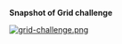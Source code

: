 **Snapshot of Grid challenge**

[![grid-challenge.png](https://i.postimg.cc/JhHPWycZ/grid-challenge.png)](https://postimg.cc/3y7gXxqx)
